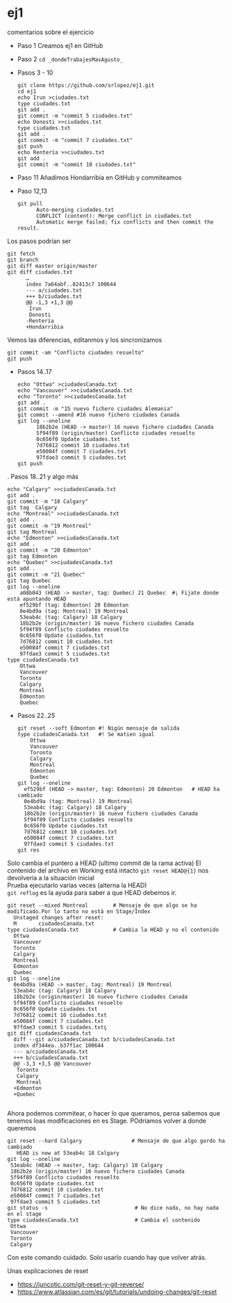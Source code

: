 # ej1

comentarios sobre el ejercicio

- Paso 1
Creamos ej1 en GitHub
- Paso 2
  `cd _dondeTrabajesMasAgusto_`
- Pasos 3 - 10

  ```
  git clone https://github.com/srlopez/ej1.git
  cd ej1
  echo Irun >ciudades.txt
  type ciudades.txt 
  git add .
  git commit -m "commit 5 ciudades.txt"
  echo Donosti >>ciudades.txt
  type ciudades.txt 
  git add .
  git commit -m "commit 7 ciudades.txt"
  git push
  echo Rentería >>ciudades.txt
  git add .
  git commit -m "commit 10 ciudades.txt"
  ```
- Paso 11
Añadimos Hondarribia en GitHub y commiteamos

- Paso 12,13
  ```
  git pull
        Auto-merging ciudades.txt
        CONFLICT (content): Merge conflict in ciudades.txt
        Automatic merge failed; fix conflicts and then commit the result.
  ```
Los pasos podrían ser
  ```
  git fetch
  git branch
  git diff master origin/master 
  git diff ciudades.txt
        …
        index 7a64abf..82413c7 100644
        --- a/ciudades.txt
        +++ b/ciudades.txt
        @@ -1,3 +1,3 @@
         Irun
         Donosti
        -Rentería
        +Hondarribia
  ```

Vemos las diferencias, editanmos y los sincronizamos
  ```
  git commit -am "Conflicto ciudades resuelto"
  git push
  ```

- Pasos 14..17
  ```
  echo "Ottwa" >ciudadesCanada.txt
  echo "Vancouver" >>ciudadesCanada.txt
  echo "Toronto" >>ciudadesCanada.txt
  git add .
  git commit -m "15 nuevo fichero ciudades Alemania"
  git commit --amend #16 nuevo fichero ciudades Canada
  git log --oneline
        18b2b2e (HEAD -> master) 16 nuevo fichero ciudades Canada
        5f94f89 (origin/master) Conflicto ciudades resuelto
        0c656f0 Update ciudades.txt
        7d76812 commit 10 ciudades.txt
        e50084f commit 7 ciudades.txt
        97fdae3 commit 5 ciudades.txt
  git push
  ``` 
  
. Pasos 18..21 y algo más
  ```
  echo "Calgary" >>ciudadesCanada.txt
  git add .
  git commit -m "18 Calgary"
  git tag  Calgary
  echo "Montreal" >>ciudadesCanada.txt
  git add .
  git commit -m "19 Montreal"
  git tag Montreal
  echo "Edmonton" >>ciudadesCanada.txt
  git add .
  git commit -m "20 Edmonton"
  git tag Edmonton
  echo "Quebec" >>ciudadesCanada.txt
  git add .
  git commit -m "21 Quebec"
  git tag Quebec
  git log --oneline
      a08b043 (HEAD -> master, tag: Quebec) 21 Quebec  #¡ Fijate donde está apuntando HEAD
      ef529bf (tag: Edmonton) 20 Edmonton
      0e4bd9a (tag: Montreal) 19 Montreal
      53eab4c (tag: Calgary) 18 Calgary
      18b2b2e (origin/master) 16 nuevo fichero ciudades Canada
      5f94f89 Conflicto ciudades resuelto
      0c656f0 Update ciudades.txt
      7d76812 commit 10 ciudades.txt
      e50084f commit 7 ciudades.txt
      97fdae3 commit 5 ciudades.txt
  type ciudadesCanada.txt
      Ottwa
      Vancouver
      Toronto
      Calgary
      Montreal
      Edmonton
      Quebec
```

- Pasos 22..25
  ```
  git reset --soft Edmonton #! Nigún mensaje de salida
  type ciudadesCanada.txt   #! Se matien igual
      Ottwa
      Vancouver
      Toronto
      Calgary
      Montreal
      Edmonton
      Quebec
  git log --oneline
    ef529bf (HEAD -> master, tag: Edmonton) 20 Edmonton   # HEAD ha cambiado
    0e4bd9a (tag: Montreal) 19 Montreal
    53eab4c (tag: Calgary) 18 Calgary
    18b2b2e (origin/master) 16 nuevo fichero ciudades Canada
    5f94f89 Conflicto ciudades resuelto
    0c656f0 Update ciudades.txt
    7d76812 commit 10 ciudades.txt
    e50084f commit 7 ciudades.txt
    97fdae3 commit 5 ciudades.txt
  git res
  ```
Solo cambia el puntero a HEAD (ultimo commit de la rama activa) 
El contenido del archivo en Working está intacto 
`git reset HEAD@{1}` nos devolvería a la situación inicial  
Prueba ejecutarlo varias veces (alterna la HEAD)  
`git reflog` es la ayuda para saber a que HEAD debemos ir.  

  ```
  git reset --mixed Montreal        # Mensaje de que algo se ha modificado.Por lo tanto no está en Stage/Index
    Unstaged changes after reset:
    M       ciudadesCanada.txt
  type ciudadesCanada.txt           # Cambia la HEAD y no el contenido
    Ottwa
    Vancouver
    Toronto
    Calgary
    Montreal
    Edmonton
    Quebec
 git log --oneline
    0e4bd9a (HEAD -> master, tag: Montreal) 19 Montreal
    53eab4c (tag: Calgary) 18 Calgary
    18b2b2e (origin/master) 16 nuevo fichero ciudades Canada
    5f94f89 Conflicto ciudades resuelto
    0c656f0 Update ciudades.txt
    7d76812 commit 10 ciudades.txt
    e50084f commit 7 ciudades.txt
    97fdae3 commit 5 ciudades.txtç
  git diff ciudadesCanada.txt
    diff --git a/ciudadesCanada.txt b/ciudadesCanada.txt
    index df344ea..b37f1ac 100644
    --- a/ciudadesCanada.txt
    +++ b/ciudadesCanada.txt
    @@ -3,3 +3,5 @@ Vancouver
     Toronto
     Calgary
     Montreal
    +Edmonton
    +Quebec
   
   ```
Ahora podemos commitear, o hacer lo que queramos, peroa sabemos que tenemos loas modificaciones en es Stage.
POdríamos volver a donde queremos 

   ```
   git reset --hard Calgary                # Mensaje de que algo gordo ha cambiado
      HEAD is now at 53eab4c 18 Calgary
  git log --oneline
    53eab4c (HEAD -> master, tag: Calgary) 18 Calgary
    18b2b2e (origin/master) 16 nuevo fichero ciudades Canada
    5f94f89 Conflicto ciudades resuelto
    0c656f0 Update ciudades.txt
    7d76812 commit 10 ciudades.txt
    e50084f commit 7 ciudades.txt
    97fdae3 commit 5 ciudades.txt
  git status -s                            # No dice nada, no hay nada en el stage
  type ciudadesCanada.txt                  # Cambia el contenido
    Ottwa
    Vancouver
    Toronto
    Calgary
   ```
Con este comando cuidado. Solo usarlo cuando hay que volver atrás.

Unas explicaciones de reset

- https://juncotic.com/git-reset-y-git-reverse/
- https://www.atlassian.com/es/git/tutorials/undoing-changes/git-reset

